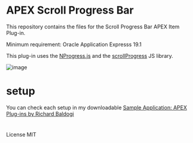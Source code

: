 # APEX Scroll Progress Bar
This repository contains the files for the Scroll Progress Bar APEX Item Plug-in.

Minimum requirement: Oracle Application Expresss 19.1

This plug-in uses the <a href="https://rstacruz.github.io/nprogress/" rel="nofollow">NProgress.js</a> and the <a href="https://jeremenichelli.github.io/scrollProgress/" rel="nofollow">scrollProgress</a> JS library.

![image](https://github.com/baldogiRichard/apex-scroll-progress-bar/assets/100072414/d5adbbc9-bee1-4611-a03f-6bfa69aadbb1)

# setup

You can check each setup in my downloadable <a href="https://github.com/baldogiRichard/plug-in-site" rel="nofollow">Sample Application: APEX Plug-ins by Richard Baldogi</a>

#

License MIT
